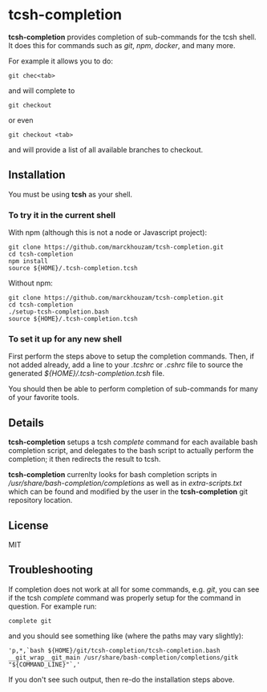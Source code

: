 # tcsh-completion

**tcsh-completion** provides completion of sub-commands for the tcsh shell.
It does this for commands such as *git*, *npm*, *docker*, and many more.

For example it allows you to do:
```
git chec<tab>
```
and will complete to
```
git checkout
```
or even
```
git checkout <tab>
```
and will provide a list of all available branches to checkout.

## Installation

You must be using **tcsh** as your shell.

### To try it in the current shell
With npm (although this is not a node or Javascript project):
```
git clone https://github.com/marckhouzam/tcsh-completion.git
cd tcsh-completion
npm install
source ${HOME}/.tcsh-completion.tcsh
```

Without npm:
```
git clone https://github.com/marckhouzam/tcsh-completion.git
cd tcsh-completion
./setup-tcsh-completion.bash
source ${HOME}/.tcsh-completion.tcsh
```
### To set it up for any new shell
First perform the steps above to setup the completion commands.
Then, if not added already, add a line to your *.tcshrc* or *.cshrc* file
to source the generated *${HOME}/.tcsh-completion.tcsh* file.

You should then be able to perform completion of sub-commands for many of your favorite tools.

## Details

**tcsh-completion** setups a tcsh *complete* command for each available bash completion script, and delegates to the bash script to actually perform the completion; it then redirects the result to tcsh.

**tcsh-completion** currenlty looks for bash completion scripts in */usr/share/bash-completion/completions* as well as in *extra-scripts.txt* which can be found and modified by the user in the **tcsh-completion** git repository location.

## License

MIT

## Troubleshooting

If completion does not work at all for some commands, e.g. *git*, you can see if the tcsh *complete* command was properly setup for the command in question.  For example run:
```
complete git
```
and you should see something like (where the paths may vary slightly):
```
'p,*,`bash ${HOME}/git/tcsh-completion/tcsh-completion.bash __git_wrap__git_main /usr/share/bash-completion/completions/gitk "${COMMAND_LINE}"`,'
```
If you don't see such output, then re-do the installation steps above.
